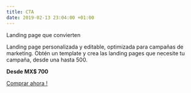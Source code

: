 ```yaml
---
title: CTA
date: 2019-02-13 23:04:00 +01:00
---
```


Landing page que convierten

Landing page personalizada y editable, optimizada para campañas de marketing. Obtén un template y crea las landing pages que necesite tu campaña, desde una hasta 500.

**Desde MX$ 700**

[Comprar ahora !](#plans)